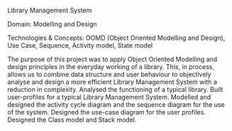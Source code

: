 Library Management System

Domain: Modelling and Design

Technologies & Concepts: OOMD (Object Oriented Modelling and Design), Use Case, Sequence, Activity model, State model

The purpose of this project was to apply Object Oriented Modelling and design principles in the everyday working of a library. This, in process, allows us to combine data structure and user behaviour to objectively analyse and design a more efficient Library Management System with a reduction in complexity.
Analysed the functioning of a typical library.
Built user-profiles for a typical Library Management System.
Modelled and designed the activity cycle diagram and the sequence diagram for the use of the system.
Designed the use-case diagram for the user profiles.
Designed the Class model and Stack model.
